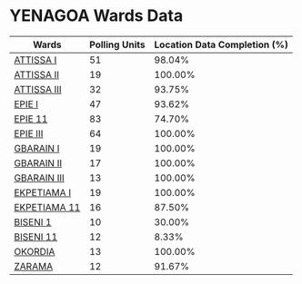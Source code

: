 
# YENAGOA Wards Data

| Wards | Polling Units | Location Data Completion (%) |
| ---- | ----- | ------- |
| [ATTISSA I](./wards/1368-attissa-i) | 51 | 98.04% |
| [ATTISSA II](./wards/1369-attissa-ii) | 19 | 100.00% |
| [ATTISSA III](./wards/1370-attissa-iii) | 32 | 93.75% |
| [EPIE I](./wards/1371-epie-i) | 47 | 93.62% |
| [EPIE 11](./wards/1372-epie-11) | 83 | 74.70% |
| [EPIE III](./wards/1373-epie-iii) | 64 | 100.00% |
| [GBARAIN I](./wards/1374-gbarain-i) | 19 | 100.00% |
| [GBARAIN II](./wards/1375-gbarain-ii) | 17 | 100.00% |
| [GBARAIN III](./wards/1376-gbarain-iii) | 13 | 100.00% |
| [EKPETIAMA I](./wards/1377-ekpetiama-i) | 19 | 100.00% |
| [EKPETIAMA 11](./wards/1378-ekpetiama-11) | 16 | 87.50% |
| [BISENI 1](./wards/1379-biseni-1) | 10 | 30.00% |
| [BISENI 11](./wards/1380-biseni-11) | 12 | 8.33% |
| [OKORDIA](./wards/1381-okordia) | 13 | 100.00% |
| [ZARAMA](./wards/1382-zarama) | 12 | 91.67% |




